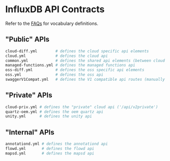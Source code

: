 # InfluxDB API Contracts

Refer to the [FAQs](../README.md#FAQs) for vocabulary definitions.

## "Public" APIs
```sh
cloud-diff.yml        # defines the cloud specific api elements
cloud.yml             # defines the cloud api
common.yml            # defines the shared api elements (between cloud and oss)
managed-functions.yml # defines the managed functions api
oss-diff.yml          # defines the oss specific api elements
oss.yml               # defines the oss api
swaggerV1Compat.yml   # defines the V1 compatible api routes (manually maintained)
```

## "Private" APIs
```sh
cloud-priv.yml # defines the "private" cloud api ('/api/v2private')
quartz-oem.yml # defines the oem quartz api
unity.yml      # defines the unity api
```

## "Internal" APIs
```sh
annotationd.yml # defines the annotationd api
flowd.yml       # defines the flowd api
mapsd.yml       # defines the mapsd api
```
